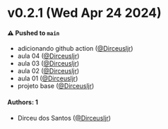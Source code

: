 # v0.2.1 (Wed Apr 24 2024)

#### ⚠️ Pushed to `main`

- adicionando github action ([@Dirceusljr](https://github.com/Dirceusljr))
- aula 04 ([@Dirceusljr](https://github.com/Dirceusljr))
- aula 03 ([@Dirceusljr](https://github.com/Dirceusljr))
- aula 02 ([@Dirceusljr](https://github.com/Dirceusljr))
- aula 01 ([@Dirceusljr](https://github.com/Dirceusljr))
- projeto base ([@Dirceusljr](https://github.com/Dirceusljr))

#### Authors: 1

- Dirceu dos Santos ([@Dirceusljr](https://github.com/Dirceusljr))
